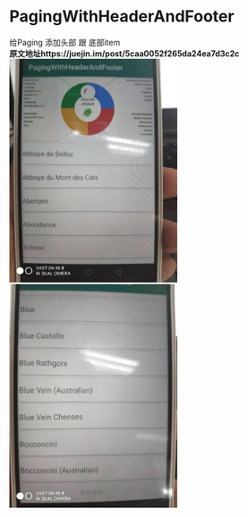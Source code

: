 # PagingWithHeaderAndFooter
给Paging 添加头部 跟 底部item<br/>
<b>原文地址https://juejin.im/post/5caa0052f265da24ea7d3c2c</b><br>
<img src = "img/2.jpg" width="300"/>
&nbsp;&nbsp;&nbsp;&nbsp;&nbsp;&nbsp;
<img src = "img/1.jpg" width="300"/>

